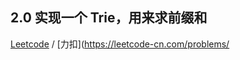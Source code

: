## 2.0 实现一个 Trie，用来求前缀和

[Leetcode](https://leetcode.com/problems/map-sum-pairs/description/) / [力扣](https://leetcode-cn.com/problems/

